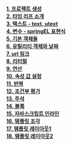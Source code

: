 **[1. 프로젝트 생성](../프로젝트생성.md)**
<br>
**[2. 타임 리프 소개](/타임리프소개.md)**
<br>
**[3. 텍스트 - text, utext](/text,-utext.md)**
<br>
**[4. 변수 - springEL 표현식](/변수springEL.md)**
<br>
**[5. 기본 객체들](/기본객체들.md)**
<br>
**[6. 유틸리티 객체와 날짜](/유틸리티객체와날짜.md)**
<br>
**[7. url 링크](/URL링크.md)**
<br>
**[8. 리터럴](/리터럴.md)**
<br>
**[9. 연산](/연산.md)**
<br>
**[10. 속성 값 설정](/속성값설정.md)**
<br>
**[11. 반복](/반복.md)**
<br>
**[12. 조건부 평가](/조건부평가.md)**
<br>
**[13. 주석](/주석.md)**
<br>
**[14. 블록](/블록.md)**
<br>
**[15. 자바스크립트 인라인](/자바스크립트인라인.md)**
<br>
**[16. 템플릿 조각](/템플릿조각.md)**
<br>
**[17. 템플릿 레이아웃1](/템플릿레이아웃1.md)**
<br>
**[18. 템플릿 레이아웃2](/템플릿레이아웃2.md)**

